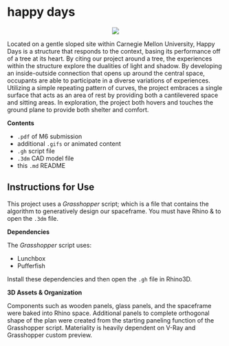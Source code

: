 # happy days

<p align="center">
    <img src="https://drive.google.com/file/d/1THPqJjg0m07BErjTUu-8YO_eShzlHDSX/view?usp=sharing" />
  
</p>

Located on a gentle sloped site within Carnegie Mellon University, Happy Days is a structure that responds to the context, basing its performance off of a tree at its heart. By citing our project around a tree, the experiences within the structure explore the dualities of light and shadow. By developing an inside-outside connection that opens up around the central space, occupants are able to participate in a diverse variations of experiences. Utilizing a simple repeating pattern of curves, the project embraces a single surface that acts as an area of rest by providing both a cantilevered space and sitting areas. In exploration, the project both hovers and touches the ground plane to provide both shelter and comfort. 


**Contents**

- `.pdf` of M6 submission
- additional `.gifs` or animated content
- `.gh` script file
- `.3dm` CAD model file
- this `.md` README

## Instructions for Use

This project uses a _Grasshopper_ script; which is a file that contains the algorithm to generatively design our spaceframe. You must have Rhino & to open the `.3dm` file.

**Dependencies**

The _Grasshopper_ script uses:
  - Lunchbox
  - Pufferfish

Install these dependencies and then open the `.gh` file in Rhino3D.


**3D Assets & Organization**

Components such as wooden panels, glass panels, and the spaceframe were baked into Rhino space. Additional panels to complete orthogonal shape of the plan were created from the starting paneling function of the Grasshopper script. Materiality is heavily dependent on V-Ray and Grasshopper custom preview. 

